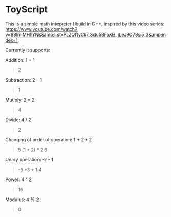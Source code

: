 # ToyScript
This is a simple math intepreter I build in C++, inspired by this video series: https://www.youtube.com/watch?v=88lmIMHhYNs&amp;list=PLZQftyCk7_Sdu5BFaXB_jLeJ9C78si5_3&amp;index=1

Currently it supports:



Addition:
1 + 1
> 2

Subtraction:
2 - 1
> 1

Mutiply:
2 * 2
> 4

Divide:
4 / 2
> 2

Changing of order of operation:
1 + 2 * 2
> 5
(1 + 2) * 2
> 6

Unary operation:
-2 - 1
> -3
+3 + 1
> 4

Power:
4 ^ 2
> 16

Modulus:
4 % 2
> 0
